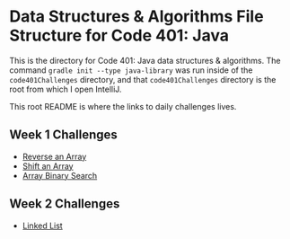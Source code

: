 # Data Structures & Algorithms File Structure for Code 401: Java

This is the directory for Code 401: Java data structures & algorithms. The command `gradle init --type java-library` was run inside of the `code401Challenges` directory, and that `code401Challenges` directory is the root from which I open IntelliJ.

This root README is where the links to daily challenges lives.

## Week 1 Challenges
* [Reverse an Array](./readmes/reverseArray.md)
* [Shift an Array](./readmes/arrayShift.md)
* [Array Binary Search](./readmes/binarySearch.md)

## Week 2 Challenges
* [Linked List](./readmes/linkedList.md)